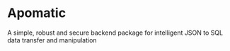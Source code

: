 Apomatic
========

A simple, robust and secure backend package for intelligent JSON to SQL data transfer and manipulation